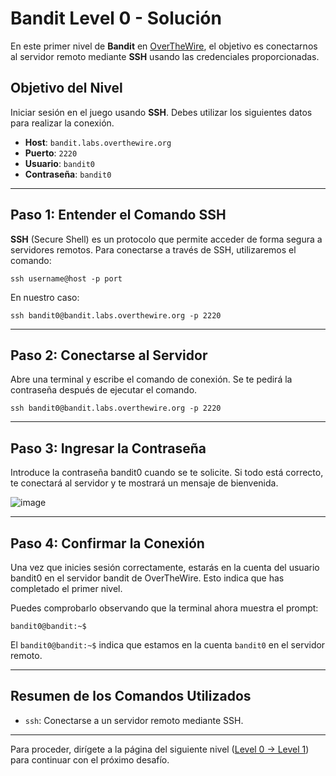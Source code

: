 # Bandit Level 0 - Solución

En este primer nivel de **Bandit** en [OverTheWire](https://overthewire.org/wargames/bandit/bandit0.html), el objetivo es conectarnos al servidor remoto mediante **SSH** usando las credenciales proporcionadas.

## Objetivo del Nivel
Iniciar sesión en el juego usando **SSH**. Debes utilizar los siguientes datos para realizar la conexión.

- **Host**: `bandit.labs.overthewire.org`
- **Puerto**: `2220`
- **Usuario**: `bandit0`
- **Contraseña**: `bandit0`

---

## Paso 1: Entender el Comando SSH

**SSH** (Secure Shell) es un protocolo que permite acceder de forma segura a servidores remotos. Para conectarse a través de SSH, utilizaremos el comando:

```
ssh username@host -p port
```

En nuestro caso:

```
ssh bandit0@bandit.labs.overthewire.org -p 2220
```

---

## Paso 2: Conectarse al Servidor
Abre una terminal y escribe el comando de conexión. Se te pedirá la contraseña después de ejecutar el comando.

```
ssh bandit0@bandit.labs.overthewire.org -p 2220
```

---

## Paso 3: Ingresar la Contraseña
Introduce la contraseña bandit0 cuando se te solicite. Si todo está correcto, te conectará al servidor y te mostrará un mensaje de bienvenida.

![image](https://github.com/user-attachments/assets/36cf6bae-cc27-4c5e-bad0-68352ab64839)

---

## Paso 4: Confirmar la Conexión
Una vez que inicies sesión correctamente, estarás en la cuenta del usuario bandit0 en el servidor bandit de OverTheWire. Esto indica que has completado el primer nivel.

Puedes comprobarlo observando que la terminal ahora muestra el prompt:

```
bandit0@bandit:~$
```

El `bandit0@bandit:~$` indica que estamos en la cuenta `bandit0` en el servidor remoto.

---

## Resumen de los Comandos Utilizados
* `ssh`: Conectarse a un servidor remoto mediante SSH.

---

Para proceder, dirígete a la página del siguiente nivel ([Level 0 -> Level 1](/Bandit1/Readme.md)) para continuar con el próximo desafío.
